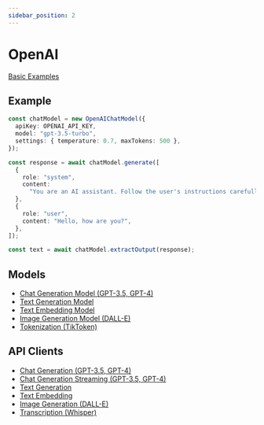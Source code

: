 ```yaml
---
sidebar_position: 2
---
```


# OpenAI

[Basic Examples](https://github.com/lgrammel/ai-utils.js/tree/main/examples/basic/src/model-provider/openai)

## Example

```ts
const chatModel = new OpenAIChatModel({
  apiKey: OPENAI_API_KEY,
  model: "gpt-3.5-turbo",
  settings: { temperature: 0.7, maxTokens: 500 },
});

const response = await chatModel.generate([
  {
    role: "system",
    content:
      "You are an AI assistant. Follow the user's instructions carefully.",
  },
  {
    role: "user",
    content: "Hello, how are you?",
  },
]);

const text = await chatModel.extractOutput(response);
```

## Models

- [Chat Generation Model (GPT-3.5, GPT-4)](/api/classes/OpenAIChatModel)
- [Text Generation Model](/api/classes/OpenAITextGenerationModel)
- [Text Embedding Model](/api/classes/OpenAITextEmbeddingModel)
- [Image Generation Model (DALL-E)](/api/classes/OpenAIImageGenerationModel)
- [Tokenization (TikToken)](/api/classes/TikTokenTokenizer)

## API Clients

- [Chat Generation (GPT-3.5, GPT-4)](/api/modules/#callopenaichatcompletionapi)
- [Chat Generation Streaming (GPT-3.5, GPT-4)](/api/modules/#streamopenaichatcompletionapi)
- [Text Generation](/api/modules/#callopenaitextgenerationapi)
- [Text Embedding](/api/modules/#callopenaitextembeddingapi)
- [Image Generation (DALL-E)](/api/modules/#callopenaiimagegenerationapi)
- [Transcription (Whisper)](/api/modules/#callopenaitranscriptionapi)
